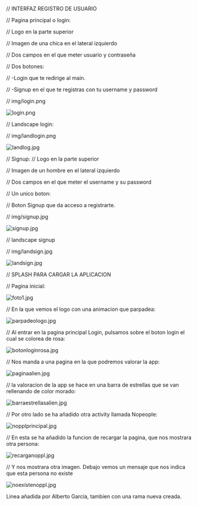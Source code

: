 //    INTERFAZ REGISTRO DE USUARIO


//    Pagina principal o login:

//    Logo en la parte superior

//    Imagen de una chica en el lateral izquierdo

//    Dos campos en el que meter usuario y contraseña

//    Dos botones: 

//        -Login que te redirige al main.

//        -Signup en el que te registras con tu username y password


//  img/login.png

![login.png](img%2Flogin.png)

//  Landscape login:

//  img/landlogin.png

![landlog.jpg](img%2Flandlog.jpg)



//    Signup:
//    Logo en la parte superior

//    Imagen de un hombre en el lateral izquierdo

//    Dos campos en el que meter el username y su password

//    Un unico boton: 

//          Boton Signup que da acceso a registrarte.
 

//  img/signup.jpg

![signup.jpg](img%2Fsignup.jpg)

//  landscape signup

//  img/landsign.jpg

![landsign.jpg](img%2Flandsign.jpg)


//  SPLASH PARA CARGAR LA APLICACION
 
//  Pagina inicial:

![foto1.jpg](img%2Ffoto1.jpg)

//  En la que vemos el logo con una animacion que parpadea:

![parpadeologo.jpg](img%2Fparpadeologo.jpg)

//  Al entrar en la pagina principal Login, pulsamos sobre el boton login el cual se colorea de rosa:

![botonloginrosa.jpg](img%2Fbotonloginrosa.jpg)

//  Nos manda a una pagina en la que podremos valorar la app:

![paginaalien.jpg](img%2Fpaginaalien.jpg)

//  la valoracion de la app se hace en una barra de estrellas que se van rellenando de color morado:

![barraestrellasalien.jpg](img%2Fbarraestrellasalien.jpg)

//  Por otro lado se ha añadido otra activity llamada Nopeople:

![nopplprincipal.jpg](img%2Fnopplprincipal.jpg)


//  En esta se ha añadido la funcion de recargar la pagina, que nos mostrara otra persona:

![recarganoppl.jpg](img%2Frecarganoppl.jpg)

//  Y nos mostrara otra imagen. Debajo vemos un mensaje que nos indica que esta persona no existe

![noexistenoppl.jpg](img%2Fnoexistenoppl.jpg)


Linea añadida por Alberto García, tambien con una rama nueva creada.


